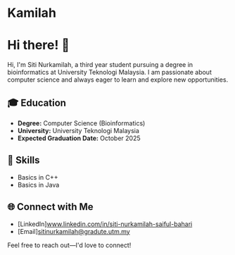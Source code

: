 # Kamilah
# Hi there! 👋

Hi, I'm Siti Nurkamilah, a third year student pursuing a degree in bioinformatics at University Teknologi Malaysia. I am passionate about computer science and always eager to learn and explore new opportunities.

## 🎓 Education

- **Degree:** Computer Science (Bioinformatics)
- **University:** University Teknologi Malaysia
- **Expected Graduation Date:** October 2025

## 🚀 Skills

- Basics in C++
- Basics in Java


## 🌐 Connect with Me

- [LinkedIn]www.linkedin.com/in/siti-nurkamilah-saiful-bahari
- [Email]sitinurkamilah@gradute.utm.my

Feel free to reach out—I'd love to connect!
